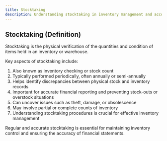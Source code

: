 ```yaml
---
title: Stocktaking
description: Understanding stocktaking in inventory management and accounting
---
```

## Stocktaking (Definition)
Stocktaking is the physical verification of the quantities and condition of items held in an inventory or warehouse.

Key aspects of stocktaking include:
1. Also known as inventory checking or stock count
2. Typically performed periodically, often annually or semi-annually
3. Helps identify discrepancies between physical stock and inventory records
4. Important for accurate financial reporting and preventing stock-outs or overstock situations
5. Can uncover issues such as theft, damage, or obsolescence
6. May involve partial or complete counts of inventory
7. Understanding stocktaking procedures is crucial for effective inventory management

Regular and accurate stocktaking is essential for maintaining inventory control and ensuring the accuracy of financial statements.
